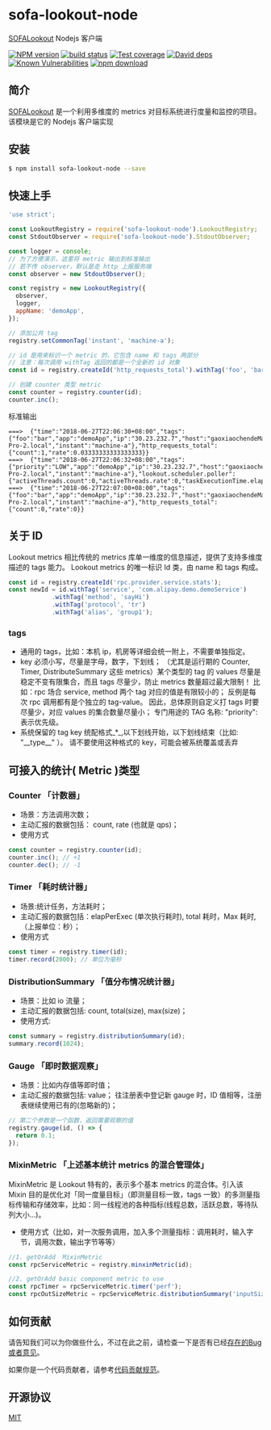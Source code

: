 # sofa-lookout-node
[SOFALookout](https://github.com/alipay/sofa-lookout) Nodejs 客户端

[![NPM version][npm-image]][npm-url]
[![build status][travis-image]][travis-url]
[![Test coverage][codecov-image]][codecov-url]
[![David deps][david-image]][david-url]
[![Known Vulnerabilities][snyk-image]][snyk-url]
[![npm download][download-image]][download-url]

[npm-image]: https://img.shields.io/npm/v/sofa-lookout-node.svg?style=flat-square
[npm-url]: https://npmjs.org/package/sofa-lookout-node
[travis-image]: https://img.shields.io/travis/alipay/sofa-lookout-node.svg?style=flat-square
[travis-url]: https://travis-ci.org/alipay/sofa-lookout-node
[codecov-image]: https://codecov.io/gh/alipay/sofa-lookout-node/branch/master/graph/badge.svg
[codecov-url]: https://codecov.io/gh/alipay/sofa-lookout-node
[david-image]: https://img.shields.io/david/alipay/sofa-lookout-node.svg?style=flat-square
[david-url]: https://david-dm.org/alipay/sofa-lookout-node
[snyk-image]: https://snyk.io/test/npm/sofa-lookout-node/badge.svg?style=flat-square
[snyk-url]: https://snyk.io/test/npm/sofa-lookout-node
[download-image]: https://img.shields.io/npm/dm/sofa-lookout-node.svg?style=flat-square
[download-url]: https://npmjs.org/package/sofa-lookout-node

## 简介

[SOFALookout](https://github.com/alipay/sofa-lookout) 是一个利用多维度的 metrics 对目标系统进行度量和监控的项目。该模块是它的 Nodejs 客户端实现

## 安装

```bash
$ npm install sofa-lookout-node --save
```

## 快速上手

```js
'use strict';

const LookoutRegistry = require('sofa-lookout-node').LookoutRegistry;
const StdoutObserver = require('sofa-lookout-node').StdoutObserver;

const logger = console;
// 为了方便演示，这里将 metric 输出到标准输出
// 若不传 observer，默认是走 http 上报服务端
const observer = new StdoutObserver();

const registry = new LookoutRegistry({
  observer,
  logger,
  appName: 'demoApp',
});

// 添加公共 tag
registry.setCommonTag('instant', 'machine-a');

// id 是用来标识一个 metric 的，它包含 name 和 tags 两部分
// 注意：每次调用 withTag 返回的都是一个全新的 id 对象
const id = registry.createId('http_requests_total').withTag('foo', 'bar');

// 创建 counter 类型 metric
const counter = registry.counter(id);
counter.inc();
```

标准输出
```
===>  {"time":"2018-06-27T22:06:30+08:00","tags":{"foo":"bar","app":"demoApp","ip":"30.23.232.7","host":"gaoxiaochendeMacBook-Pro-2.local","instant":"machine-a"},"http_requests_total":{"count":1,"rate":0.03333333333333333}}
===>  {"time":"2018-06-27T22:06:32+08:00","tags":{"priority":"LOW","app":"demoApp","ip":"30.23.232.7","host":"gaoxiaochendeMacBook-Pro-2.local","instant":"machine-a"},"lookout.scheduler.poller":{"activeThreads.count":0,"activeThreads.rate":0,"taskExecutionTime.elapPerExec":0,"taskExecutionTime.totalTime":0,"taskExecutionTime.max":0,"taskExecutionDelay.elapPerExec":0,"taskExecutionDelay.totalTime":0,"taskExecutionDelay.max":0}}
===>  {"time":"2018-06-27T22:07:00+08:00","tags":{"foo":"bar","app":"demoApp","ip":"30.23.232.7","host":"gaoxiaochendeMacBook-Pro-2.local","instant":"machine-a"},"http_requests_total":{"count":0,"rate":0}}
```

## 关于 ID

Lookout metrics 相比传统的 metrics 库单一维度的信息描述，提供了支持多维度描述的 tags 能力。 Lookout metrics 的唯一标识 Id 类，由 name 和 tags 构成。

```js
const id = registry.createId('rpc.provider.service.stats');
const newId = id.withTag('service', 'com.alipay.demo.demoService')
            .withTag('method', 'sayHi')
            .withTag('protocol', 'tr')
            .withTag('alias', 'group1');
```

### tags

- 通用的 tags，比如：本机 ip，机房等详细会统一附上，不需要单独指定。
- key 必须小写，尽量是字母，数字，下划线； （尤其是运行期的 Counter, Timer, DistributeSummary 这些 metrics）某个类型的 tag 的 values 尽量是稳定不变有限集合，而且 tags 尽量少，防止 metrics 数量超过最大限制！ 比如：rpc 场合 service, method 两个 tag 对应的值是有限较小的； 反例是每次 rpc 调用都有是个独立的 tag-value。 因此，总体原则自定义打 tags 时要尽量少，对应 values 的集合数量尽量小； 专门用途的 TAG 名称: "priority": 表示优先级。
- 系统保留的 tag key 统配格式_*_,以下划线开始，以下划线结束（比如: "\_\_type\_\_" ）。 请不要使用这种格式的 key，可能会被系统覆盖或丢弃

## 可接入的统计( Metric )类型

### Counter 「计数器」

- 场景：方法调用次数；
- 主动汇报的数据包括： count, rate (也就是 qps)；
- 使用方式

```js
const counter = registry.counter(id);
counter.inc(); // +1
counter.dec(); // -1
```

### Timer 「耗时统计器」

- 场景:统计任务，方法耗时；
- 主动汇报的数据包括：elapPerExec (单次执行耗时), total 耗时，Max 耗时,（上报单位：秒）；
- 使用方式

```js
const timer = registry.timer(id);
timer.record(2000); // 单位为毫秒
```

### DistributionSummary 「值分布情况统计器」

- 场景：比如 io 流量；
- 主动汇报的数据包括: count, total(size), max(size)；
- 使用方式:

```js
const summary = registry.distributionSummary(id);
summary.record(1024);
```

### Gauge 「即时数据观察」

- 场景：比如内存值等即时值；
- 主动汇报的数据包括: value； 往注册表中登记新 gauge 时，ID 值相等，注册表继续使用已有的(忽略新的)；

```js
// 第二个参数是一个函数，返回需要观察的值
registry.gauge(id, () => {
  return 0.1;
});
```

### MixinMetric 「上述基本统计 metrics 的混合管理体」

MixinMetric 是 Lookout 特有的，表示多个基本 metrics 的混合体。引入该 Mixin 目的是优化对「同一度量目标」（即测量目标一致，tags 一致）的多测量指标传输和存储效率，比如：同一线程池的各种指标(线程总数，活跃总数，等待队列大小...)。

- 使用方式（比如，对一次服务调用，加入多个测量指标：调用耗时，输入字节，调用次数，输出字节等等）

```js
//1. getOrAdd  MixinMetric
const rpcServiceMetric = registry.minxinMetric(id);

//2. getOrAdd basic component metric to use
const rpcTimer = rpcServiceMetric.timer('perf');
const rpcOutSizeMetric = rpcServiceMetric.distributionSummary('inputSize');
```

## 如何贡献

请告知我们可以为你做些什么，不过在此之前，请检查一下是否有已经[存在的Bug或者意见](https://github.com/alipay/sofa-lookout-node/issues)。

如果你是一个代码贡献者，请参考[代码贡献规范](https://github.com/eggjs/egg/blob/master/CONTRIBUTING.zh-CN.md)。

## 开源协议

[MIT](LICENSE)

